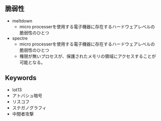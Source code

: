 




## 脆弱性

- meltdown
  - micro processerを使用する電子機器に存在するハードウェアレベルの脆弱性のひとつ
- spectre
  - micro processerを使用する電子機器に存在するハードウェアレベルの脆弱性のひとつ
  - 権限が無いプロセスが、保護されたメモリの領域にアクセスすることが可能となる。






## Keywords

- lot13
- アトバシュ暗号
- リスコフ
- ステガノグラフィ
- 中間者攻撃
